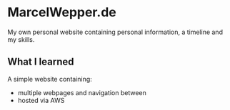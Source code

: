 # MarcelWepper.de
My own personal website containing personal information, a timeline and my skills. 

## What I learned
A simple website containing:
- multiple webpages and navigation between
- hosted via AWS
